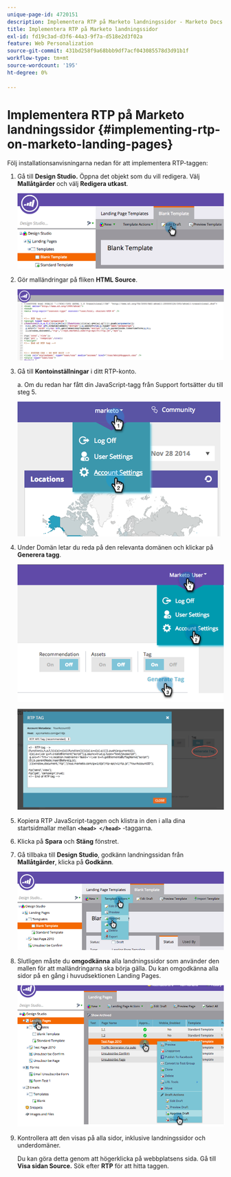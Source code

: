 ```yaml
---
unique-page-id: 4720151
description: Implementera RTP på Marketo landningssidor - Marketo Docs - produktdokumentation
title: Implementera RTP på Marketo landningssidor
exl-id: fd19c3ad-d3f6-44a3-9f7a-d518e2d3f02a
feature: Web Personalization
source-git-commit: 431bd258f9a68bbb9df7acf043085578d3d91b1f
workflow-type: tm+mt
source-wordcount: '195'
ht-degree: 0%

---
```


# Implementera RTP på Marketo landningssidor {#implementing-rtp-on-marketo-landing-pages}

Följ installationsanvisningarna nedan för att implementera RTP-taggen:

1. Gå till **Design Studio.** Öppna det objekt som du vill redigera. Välj **Mallåtgärder** och välj **Redigera utkast**.

   ![](assets/image2015-4-26-18-3a27-3a4.png)

1. Gör malländringar på fliken **HTML Source**.

   ![](assets/image2015-4-26-18-3a28-3a17.png)

1. Gå till **Kontoinställningar** i ditt RTP-konto.

   a. Om du redan har fått din JavaScript-tagg från Support fortsätter du till steg 5.

   ![](assets/image2014-11-30-15-3a19-3a21-2.png)

1. Under Domän letar du reda på den relevanta domänen och klickar på **Generera tagg**.

   ![](assets/image2015-4-26-18-3a27-3a35.png)

   ![](assets/image2014-11-30-15-3a20-3a17-2.png)

1. Kopiera RTP JavaScript-taggen och klistra in den i alla dina startsidmallar mellan **`<head> </head>`** -taggarna.

1. Klicka på **Spara** och **Stäng** fönstret.

1. Gå tillbaka till **Design Studio**, godkänn landningssidan från **Mallåtgärder**, klicka på **Godkänn**.

   ![](assets/image2015-4-26-18-3a28-3a30.png)

1. Slutligen måste du **omgodkänna** alla landningssidor som använder den mallen för att malländringarna ska börja gälla. Du kan omgodkänna alla sidor på en gång i huvudsektionen Landing Pages.

   ![](assets/image2015-4-26-18-3a28-3a49.png)

1. Kontrollera att den visas på alla sidor, inklusive landningssidor och underdomäner.

   Du kan göra detta genom att högerklicka på webbplatsens sida. Gå till **Visa sidan Source.** Sök efter **RTP** för att hitta taggen.
